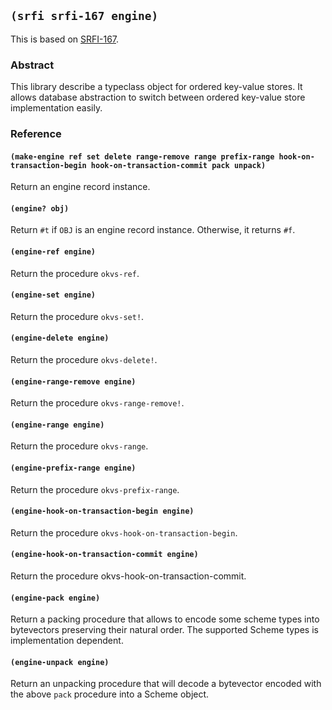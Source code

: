 
## `(srfi srfi-167 engine)`

This is based on [SRFI-167](https://srfi.schemers.org/srfi-167/).

### Abstract

This library describe a typeclass object for ordered key-value stores.
It allows database abstraction to switch between ordered key-value
store implementation easily.

### Reference

#### `(make-engine ref set delete range-remove range prefix-range hook-on-transaction-begin hook-on-transaction-commit pack unpack)`

Return an engine record instance.

#### `(engine? obj)`

Return `#t` if `OBJ` is an engine record instance. Otherwise, it returns `#f`.

#### `(engine-ref engine)`

Return the procedure `okvs-ref`.

#### `(engine-set engine)`

Return the procedure `okvs-set!`.

#### `(engine-delete engine)`

Return the procedure `okvs-delete!`.

#### `(engine-range-remove engine)`

Return the procedure `okvs-range-remove!`.

#### `(engine-range engine)`

Return the procedure `okvs-range`.

#### `(engine-prefix-range engine)`

Return the procedure `okvs-prefix-range`.

#### `(engine-hook-on-transaction-begin engine)`

Return the procedure `okvs-hook-on-transaction-begin`.

#### `(engine-hook-on-transaction-commit engine)`

Return the procedure okvs-hook-on-transaction-commit.

#### `(engine-pack engine)`

Return a packing procedure that allows to encode some scheme types
into bytevectors preserving their natural order. The supported Scheme
types is implementation dependent.

#### `(engine-unpack engine)`

Return an unpacking procedure that will decode a bytevector encoded
with the above `pack` procedure into a Scheme object.
